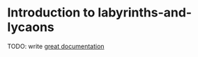 # Introduction to labyrinths-and-lycaons

TODO: write [great documentation](http://jacobian.org/writing/what-to-write/)
